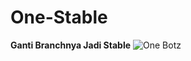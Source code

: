 # One-Stable
<strong>Ganti Branchnya Jadi Stable</strong>
<img src="https://www6.flamingtext.com/net-fu/proxy_form.cgi?&imageoutput=true&script=sketch-name&doScale=true&scaleWidth=1200&scaleHeight=800&fontsize=155&fillTextType=1&fillTextPattern=Warning&text=No%20Page%20Found%20:/" alt="One Botz"/>
